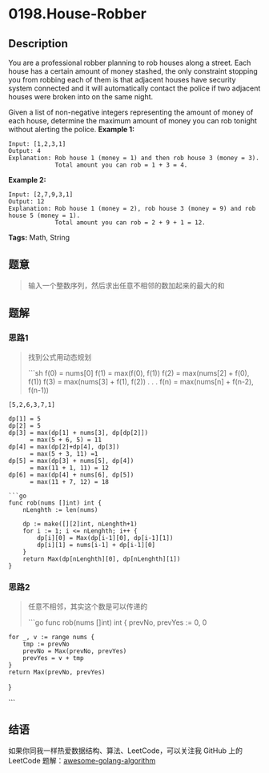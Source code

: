# 0198.House-Robber

## Description

You are a professional robber planning to rob houses along a street. Each house has a certain amount of money stashed, the only constraint stopping you from robbing each of them is that adjacent houses have security system connected and it will automatically contact the police if two adjacent houses were broken into on the same night.

Given a list of non-negative integers representing the amount of money of each house, determine the maximum amount of money you can rob tonight without alerting the police. **Example 1:**

```text
Input: [1,2,3,1]
Output: 4
Explanation: Rob house 1 (money = 1) and then rob house 3 (money = 3).
             Total amount you can rob = 1 + 3 = 4.
```

**Example 2:**

```text
Input: [2,7,9,3,1]
Output: 12
Explanation: Rob house 1 (money = 2), rob house 3 (money = 9) and rob house 5 (money = 1).
             Total amount you can rob = 2 + 9 + 1 = 12.
```

**Tags:** Math, String

## 题意

> 输入一个整数序列，然后求出任意不相邻的数加起来的最大的和

## 题解

### 思路1

> 找到公式用动态规划
>
> \`\`\`sh f\(0\) = nums\[0\] f\(1\) = max\(f\(0\), f\(1\)\) f\(2\) = max\(nums\[2\] + f\(0\), f\(1\)\) f\(3\) = max\(nums\[3\] + f\(1\), f\(2\)\) . . . f\(n\) = max\(nums\[n\] + f\(n-2\), f\(n-1\)\)

```text
[5,2,6,3,7,1]

dp[1] = 5
dp[2] = 5
dp[3] = max(dp[1] + nums[3], dp[dp[2]])
      = max(5 + 6, 5) = 11
dp[4] = max(dp[2]+dp[4], dp[3])
      = max(5 + 3, 11) =1
dp[5] = max(dp[3] + nums[5], dp[4])
      = max(11 + 1, 11) = 12
dp[6] = max(dp[4] + nums[6], dp[5])
      = max(11 + 7, 12) = 18         
```

```text
```go
func rob(nums []int) int {
    nLenghth := len(nums)

    dp := make([][2]int, nLenghth+1)
    for i := 1; i <= nLenghth; i++ {
        dp[i][0] = Max(dp[i-1][0], dp[i-1][1])
        dp[i][1] = nums[i-1] + dp[i-1][0]
    }
    return Max(dp[nLenghth][0], dp[nLenghth][1])
}
```

### 思路2

> 任意不相邻，其实这个数是可以传递的
>
> \`\`\`go func rob\(nums \[\]int\) int { prevNo, prevYes := 0, 0

```text
for _, v := range nums {
    tmp := prevNo
    prevNo = Max(prevNo, prevYes)
    prevYes = v + tmp
}
return Max(prevNo, prevYes)
```

}

\`\`\`

## 结语

如果你同我一样热爱数据结构、算法、LeetCode，可以关注我 GitHub 上的 LeetCode 题解：[awesome-golang-algorithm](https://github.com/Golang-Solutions/awesome-golang-algorithm)


